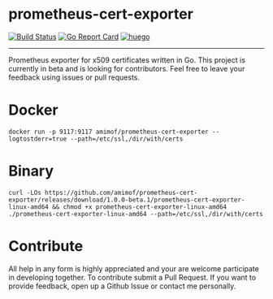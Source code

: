 # prometheus-cert-exporter
[![Build Status](https://travis-ci.org/amimof/prometheus-cert-exporter.svg?branch=master)](https://travis-ci.org/amimof/prometheus-cert-exporter) [![Go Report Card](https://goreportcard.com/badge/github.com/amimof/prometheus-cert-exporter)](https://goreportcard.com/report/github.com/amimof/prometheus-cert-exporter) [![huego](https://godoc.org/github.com/amimof/prometheus-cert-exporter?status.svg)](https://godoc.org/github.com/amimof/prometheus-cert-exporter)

---

Prometheus exporter for x509 certificates written in Go. This project is currently in beta and is looking for contributors. Feel free to leave your feedback using issues or pull requests.

# Docker
```
docker run -p 9117:9117 amimof/prometheus-cert-exporter --logtostderr=true --path=/etc/ssl,/dir/with/certs
```

# Binary
```
curl -LOs https://github.com/amimof/prometheus-cert-exporter/releases/download/1.0.0-beta.1/prometheus-cert-exporter-linux-amd64 && chmod +x prometheus-cert-exporter-linux-amd64
./prometheus-cert-exporter-linux-amd64 --path=/etc/ssl,/dir/with/certs
```

# Contribute
All help in any form is highly appreciated and your are welcome participate in developing together. To contribute submit a Pull Request. If you want to provide feedback, open up a Github Issue or contact me personally.